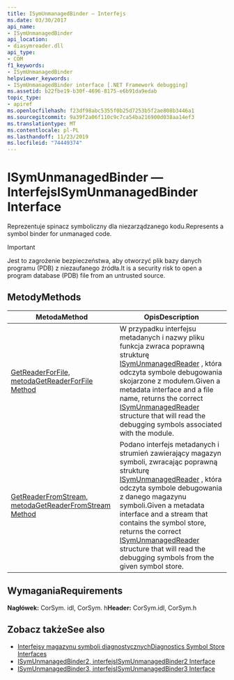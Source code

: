 ```yaml
---
title: ISymUnmanagedBinder — Interfejs
ms.date: 03/30/2017
api_name:
- ISymUnmanagedBinder
api_location:
- diasymreader.dll
api_type:
- COM
f1_keywords:
- ISymUnmanagedBinder
helpviewer_keywords:
- ISymUnmanagedBinder interface [.NET Framework debugging]
ms.assetid: b22fbe19-b30f-4696-8175-e6b91da9edab
topic_type:
- apiref
ms.openlocfilehash: f23df98abc5355f0b25d7253b5f2ae808b3446a1
ms.sourcegitcommit: 9a39f2a06f110c9c7ca54ba216900d038aa14ef3
ms.translationtype: MT
ms.contentlocale: pl-PL
ms.lasthandoff: 11/23/2019
ms.locfileid: "74449374"
---
```

# <a name="isymunmanagedbinder-interface"></a><span data-ttu-id="35825-102">ISymUnmanagedBinder — Interfejs</span><span class="sxs-lookup"><span data-stu-id="35825-102">ISymUnmanagedBinder Interface</span></span>
<span data-ttu-id="35825-103">Reprezentuje spinacz symboliczny dla niezarządzanego kodu.</span><span class="sxs-lookup"><span data-stu-id="35825-103">Represents a symbol binder for unmanaged code.</span></span>  
  
> [!IMPORTANT]
> <span data-ttu-id="35825-104">Jest to zagrożenie bezpieczeństwa, aby otworzyć plik bazy danych programu (PDB) z niezaufanego źródła.</span><span class="sxs-lookup"><span data-stu-id="35825-104">It is a security risk to open a program database (PDB) file from an untrusted source.</span></span>  
  
## <a name="methods"></a><span data-ttu-id="35825-105">Metody</span><span class="sxs-lookup"><span data-stu-id="35825-105">Methods</span></span>  
  
|<span data-ttu-id="35825-106">Metoda</span><span class="sxs-lookup"><span data-stu-id="35825-106">Method</span></span>|<span data-ttu-id="35825-107">Opis</span><span class="sxs-lookup"><span data-stu-id="35825-107">Description</span></span>|  
|------------|-----------------|  
|[<span data-ttu-id="35825-108">GetReaderForFile, metoda</span><span class="sxs-lookup"><span data-stu-id="35825-108">GetReaderForFile Method</span></span>](../../../../docs/framework/unmanaged-api/diagnostics/isymunmanagedbinder-getreaderforfile-method.md)|<span data-ttu-id="35825-109">W przypadku interfejsu metadanych i nazwy pliku funkcja zwraca poprawną strukturę [ISymUnmanagedReader](isymunmanagedreader-interface.md) , która odczyta symbole debugowania skojarzone z modułem.</span><span class="sxs-lookup"><span data-stu-id="35825-109">Given a metadata interface and a file name, returns the correct [ISymUnmanagedReader](isymunmanagedreader-interface.md) structure that will read the debugging symbols associated with the module.</span></span>|  
|[<span data-ttu-id="35825-110">GetReaderFromStream, metoda</span><span class="sxs-lookup"><span data-stu-id="35825-110">GetReaderFromStream Method</span></span>](../../../../docs/framework/unmanaged-api/diagnostics/isymunmanagedbinder-getreaderfromstream-method.md)|<span data-ttu-id="35825-111">Podano interfejs metadanych i strumień zawierający magazyn symboli, zwracając poprawną strukturę [ISymUnmanagedReader](isymunmanagedreader-interface.md) , która odczyta symbole debugowania z danego magazynu symboli.</span><span class="sxs-lookup"><span data-stu-id="35825-111">Given a metadata interface and a stream that contains the symbol store, returns the correct [ISymUnmanagedReader](isymunmanagedreader-interface.md) structure that will read the debugging symbols from the given symbol store.</span></span>|  
  
## <a name="requirements"></a><span data-ttu-id="35825-112">Wymagania</span><span class="sxs-lookup"><span data-stu-id="35825-112">Requirements</span></span>  
 <span data-ttu-id="35825-113">**Nagłówek:** CorSym. idl, CorSym. h</span><span class="sxs-lookup"><span data-stu-id="35825-113">**Header:** CorSym.idl, CorSym.h</span></span>  
  
## <a name="see-also"></a><span data-ttu-id="35825-114">Zobacz także</span><span class="sxs-lookup"><span data-stu-id="35825-114">See also</span></span>

- [<span data-ttu-id="35825-115">Interfejsy magazynu symboli diagnostycznych</span><span class="sxs-lookup"><span data-stu-id="35825-115">Diagnostics Symbol Store Interfaces</span></span>](../../../../docs/framework/unmanaged-api/diagnostics/diagnostics-symbol-store-interfaces.md)
- [<span data-ttu-id="35825-116">ISymUnmanagedBinder2, interfejs</span><span class="sxs-lookup"><span data-stu-id="35825-116">ISymUnmanagedBinder2 Interface</span></span>](../../../../docs/framework/unmanaged-api/diagnostics/isymunmanagedbinder2-interface.md)
- [<span data-ttu-id="35825-117">ISymUnmanagedBinder3, interfejs</span><span class="sxs-lookup"><span data-stu-id="35825-117">ISymUnmanagedBinder3 Interface</span></span>](../../../../docs/framework/unmanaged-api/diagnostics/isymunmanagedbinder3-interface.md)
